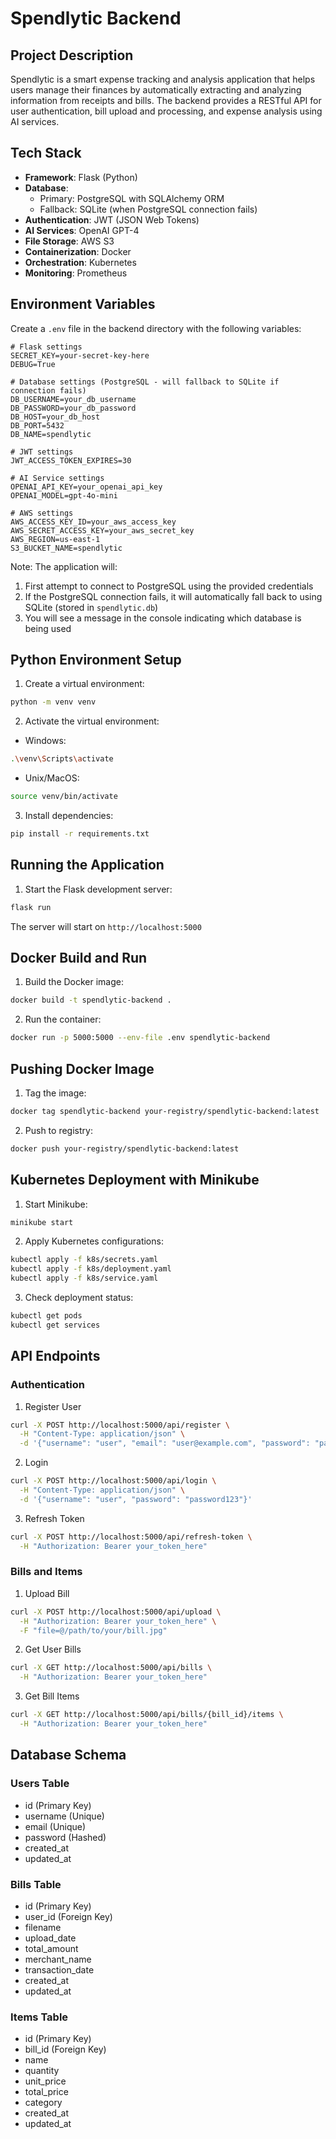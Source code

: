 # Spendlytic Backend

## Project Description
Spendlytic is a smart expense tracking and analysis application that helps users manage their finances by automatically extracting and analyzing information from receipts and bills. The backend provides a RESTful API for user authentication, bill upload and processing, and expense analysis using AI services.

## Tech Stack
- **Framework**: Flask (Python)
- **Database**: 
  - Primary: PostgreSQL with SQLAlchemy ORM
  - Fallback: SQLite (when PostgreSQL connection fails)
- **Authentication**: JWT (JSON Web Tokens)
- **AI Services**: OpenAI GPT-4
- **File Storage**: AWS S3
- **Containerization**: Docker
- **Orchestration**: Kubernetes
- **Monitoring**: Prometheus

## Environment Variables
Create a `.env` file in the backend directory with the following variables:

```env
# Flask settings
SECRET_KEY=your-secret-key-here
DEBUG=True

# Database settings (PostgreSQL - will fallback to SQLite if connection fails)
DB_USERNAME=your_db_username
DB_PASSWORD=your_db_password
DB_HOST=your_db_host
DB_PORT=5432
DB_NAME=spendlytic

# JWT settings
JWT_ACCESS_TOKEN_EXPIRES=30

# AI Service settings
OPENAI_API_KEY=your_openai_api_key
OPENAI_MODEL=gpt-4o-mini

# AWS settings
AWS_ACCESS_KEY_ID=your_aws_access_key
AWS_SECRET_ACCESS_KEY=your_aws_secret_key
AWS_REGION=us-east-1
S3_BUCKET_NAME=spendlytic
```

Note: The application will:
1. First attempt to connect to PostgreSQL using the provided credentials
2. If the PostgreSQL connection fails, it will automatically fall back to using SQLite (stored in `spendlytic.db`)
3. You will see a message in the console indicating which database is being used

## Python Environment Setup

1. Create a virtual environment:
```bash
python -m venv venv
```

2. Activate the virtual environment:
- Windows:
```bash
.\venv\Scripts\activate
```
- Unix/MacOS:
```bash
source venv/bin/activate
```

3. Install dependencies:
```bash
pip install -r requirements.txt
```

## Running the Application

1. Start the Flask development server:
```bash
flask run
```

The server will start on `http://localhost:5000`

## Docker Build and Run

1. Build the Docker image:
```bash
docker build -t spendlytic-backend .
```

2. Run the container:
```bash
docker run -p 5000:5000 --env-file .env spendlytic-backend
```

## Pushing Docker Image

1. Tag the image:
```bash
docker tag spendlytic-backend your-registry/spendlytic-backend:latest
```

2. Push to registry:
```bash
docker push your-registry/spendlytic-backend:latest
```

## Kubernetes Deployment with Minikube

1. Start Minikube:
```bash
minikube start
```

2. Apply Kubernetes configurations:
```bash
kubectl apply -f k8s/secrets.yaml
kubectl apply -f k8s/deployment.yaml
kubectl apply -f k8s/service.yaml
```

3. Check deployment status:
```bash
kubectl get pods
kubectl get services
```

## API Endpoints

### Authentication

1. Register User
```bash
curl -X POST http://localhost:5000/api/register \
  -H "Content-Type: application/json" \
  -d '{"username": "user", "email": "user@example.com", "password": "password123"}'
```

2. Login
```bash
curl -X POST http://localhost:5000/api/login \
  -H "Content-Type: application/json" \
  -d '{"username": "user", "password": "password123"}'
```

3. Refresh Token
```bash
curl -X POST http://localhost:5000/api/refresh-token \
  -H "Authorization: Bearer your_token_here"
```

### Bills and Items

1. Upload Bill
```bash
curl -X POST http://localhost:5000/api/upload \
  -H "Authorization: Bearer your_token_here" \
  -F "file=@/path/to/your/bill.jpg"
```

2. Get User Bills
```bash
curl -X GET http://localhost:5000/api/bills \
  -H "Authorization: Bearer your_token_here"
```

3. Get Bill Items
```bash
curl -X GET http://localhost:5000/api/bills/{bill_id}/items \
  -H "Authorization: Bearer your_token_here"
```

## Database Schema

### Users Table
- id (Primary Key)
- username (Unique)
- email (Unique)
- password (Hashed)
- created_at
- updated_at

### Bills Table
- id (Primary Key)
- user_id (Foreign Key)
- filename
- upload_date
- total_amount
- merchant_name
- transaction_date
- created_at
- updated_at

### Items Table
- id (Primary Key)
- bill_id (Foreign Key)
- name
- quantity
- unit_price
- total_price
- category
- created_at
- updated_at
